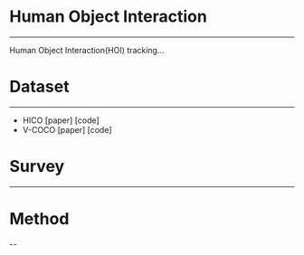 # Human Object Interaction
---
Human Object Interaction(HOI) tracking...

# Dataset
---
- HICO [paper] [code]
- V-COCO [paper] [code]

# Survey
---

# Method
--
